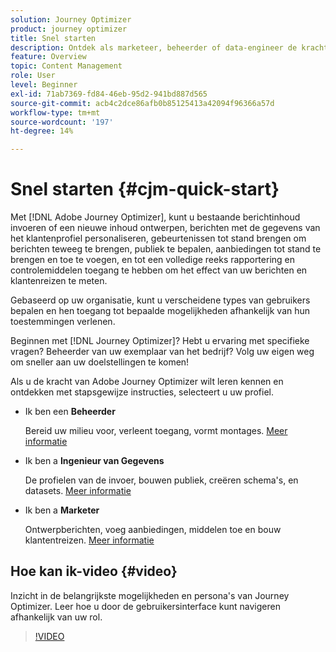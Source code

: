 ```yaml
---
solution: Journey Optimizer
product: journey optimizer
title: Snel starten
description: Ontdek als marketeer, beheerder of data-engineer de kracht van Adobe Journey Optimizer aan de hand van stapsgewijze instructies.
feature: Overview
topic: Content Management
role: User
level: Beginner
exl-id: 71ab7369-fd84-46eb-95d2-941bd887d565
source-git-commit: acb4c2dce86afb0b85125413a42094f96366a57d
workflow-type: tm+mt
source-wordcount: '197'
ht-degree: 14%

---
```


# Snel starten {#cjm-quick-start}

Met [!DNL Adobe Journey Optimizer], kunt u bestaande berichtinhoud invoeren of een nieuwe inhoud ontwerpen, berichten met de gegevens van het klantenprofiel personaliseren, gebeurtenissen tot stand brengen om berichten teweeg te brengen, publiek te bepalen, aanbiedingen tot stand te brengen en toe te voegen, en tot een volledige reeks rapportering en controlemiddelen toegang te hebben om het effect van uw berichten en klantenreizen te meten.

Gebaseerd op uw organisatie, kunt u verscheidene types van gebruikers bepalen en hen toegang tot bepaalde mogelijkheden afhankelijk van hun toestemmingen verlenen.

Beginnen met [!DNL Journey Optimizer]? Hebt u ervaring met specifieke vragen? Beheerder van uw exemplaar van het bedrijf? Volg uw eigen weg om sneller aan uw doelstellingen te komen!

Als u de kracht van Adobe Journey Optimizer wilt leren kennen en ontdekken met stapsgewijze instructies, selecteert u uw profiel.

* Ik ben een **Beheerder**

  Bereid uw milieu voor, verleent toegang, vormt montages. [Meer informatie](path/administrator.md)

* Ik ben a **Ingenieur van Gegevens**

  De profielen van de invoer, bouwen publiek, creëren schema&#39;s, en datasets. [Meer informatie](path/data-engineer.md)

* Ik ben a **Marketer**

  Ontwerpberichten, voeg aanbiedingen, middelen toe en bouw klantentreizen. [Meer informatie](path/marketer.md)

## Hoe kan ik-video {#video}

Inzicht in de belangrijkste mogelijkheden en persona&#39;s van Journey Optimizer. Leer hoe u door de gebruikersinterface kunt navigeren afhankelijk van uw rol.

>[!VIDEO](https://video.tv.adobe.com/v/3424995?quality=12)
